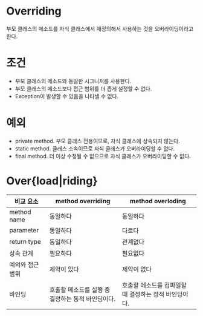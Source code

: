 # Overriding
부모 클래스의 메소드를 자식 클래스에서 재정의해서 사용하는 것을 오버라이딩이라고 한다.

# 조건
- 부모 클래스의 메소드와 동일한 시그니처를 사용한다.
- 부모 클래스의 메소드보다 접근 범위를 더 좁게 설정할 수 없다.
- Exception이 발생할 수 있음을 나타낼 수 없다.

# 예외
- private method. 부모 클래스 전용이므로, 자식 클래스에 상속되지 않는다.
- static method. 클래스 소속이므로 자식 클래스가 오버라이딩할 수 없다.
- final method. 더 이상 수정될 수 없으므로 자식 클래스가 오버라이딩할 수 없다.

# Over{load|riding}
|비교 요소|method overriding|method overloding|
|---|---|---|
|method name|동일하다|동일하다
|parameter|동일하다|다르다
|return type|동일하다|관계없다
|상속 관계|필요하다|필요없다
|예외와 접근 범위|제약이 있다|제약이 없다
|바인딩|호출할 메소드를 실행 중 결정하는 동적 바인딩이다.|호출할 메소드를 컴파일할 때 결정하는 정적 바인딩이다.